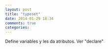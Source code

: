 ```yaml
---
layout: post
title: "typeset"
date: 2014-01-29 18:34
comments: true
categories: 
---
```

Define variables y les da atributos. Ver "declare"

